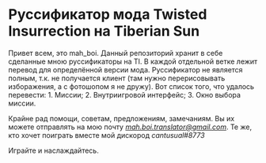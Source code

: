 # Руссификатор мода Twisted Insurrection на Tiberian Sun

Привет всем, это mah_boi. Данный репозиторий хранит в себе сделанные мною руссификаторы на TI. В каждой отдельной ветке лежит перевод для определённой версии мода. Руссификатор не является полным, т.к. не получается клиент (там нужно перерисовывать изборажения, а с фотошопом я не дружу). Вот список того, что удалось перевести:
	1. Миссии;
	2. Внутриигровой интерфейс;
	3. Окно выбора миссии.

Крайне рад помощи, советам, предложениям, замечаниям. Вы их можете отправлять на мою почту *mah.boi.translator@gmail.com*.
Те же, кто хочет поиграть вместе мой дискород *cantusual#8773*

Играйте и наслаждайтесь.
